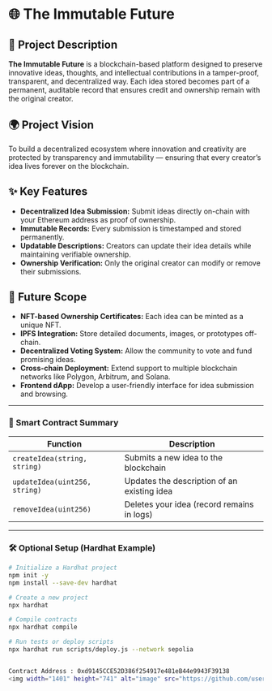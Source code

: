 # 🌐 The Immutable Future

## 🧩 Project Description
**The Immutable Future** is a blockchain-based platform designed to preserve innovative ideas, thoughts, and intellectual contributions in a tamper-proof, transparent, and decentralized way. Each idea stored becomes part of a permanent, auditable record that ensures credit and ownership remain with the original creator.

## 🌍 Project Vision
To build a decentralized ecosystem where innovation and creativity are protected by transparency and immutability — ensuring that every creator’s idea lives forever on the blockchain.

## ✨ Key Features
- **Decentralized Idea Submission:** Submit ideas directly on-chain with your Ethereum address as proof of ownership.  
- **Immutable Records:** Every submission is timestamped and stored permanently.  
- **Updatable Descriptions:** Creators can update their idea details while maintaining verifiable ownership.  
- **Ownership Verification:** Only the original creator can modify or remove their submissions.  

## 🚀 Future Scope
- **NFT-based Ownership Certificates:** Each idea can be minted as a unique NFT.  
- **IPFS Integration:** Store detailed documents, images, or prototypes off-chain.  
- **Decentralized Voting System:** Allow the community to vote and fund promising ideas.  
- **Cross-chain Deployment:** Extend support to multiple blockchain networks like Polygon, Arbitrum, and Solana.  
- **Frontend dApp:** Develop a user-friendly interface for idea submission and browsing.  

---

### 🧠 Smart Contract Summary

| Function | Description |
|-----------|--------------|
| `createIdea(string, string)` | Submits a new idea to the blockchain |
| `updateIdea(uint256, string)` | Updates the description of an existing idea |
| `removeIdea(uint256)` | Deletes your idea (record remains in logs) |

---

### 🛠️ Optional Setup (Hardhat Example)

```bash
# Initialize a Hardhat project
npm init -y
npm install --save-dev hardhat

# Create a new project
npx hardhat

# Compile contracts
npx hardhat compile

# Run tests or deploy scripts
npx hardhat run scripts/deploy.js --network sepolia


Contract Address : 0xd9145CCE52D386f254917e481eB44e9943F39138
<img width="1401" height="741" alt="image" src="https://github.com/user-attachments/assets/6a35e6b4-e0c2-4689-994d-5c60fa2e61e4" />

